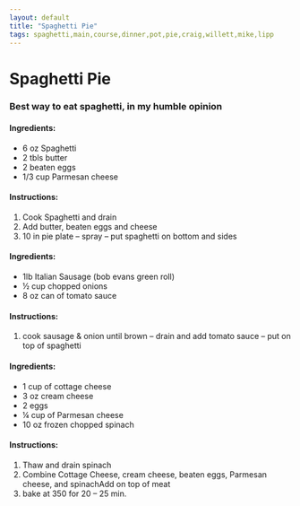 ```yaml
---
layout: default
title: "Spaghetti Pie"
tags: spaghetti,main,course,dinner,pot,pie,craig,willett,mike,lipp
---
```

# Spaghetti Pie

### Best way to eat spaghetti, in my humble opinion

#### Ingredients:
- 6 oz Spaghetti
- 2 tbls butter
- 2 beaten eggs
- 1/3 cup Parmesan cheese

#### Instructions:
1. Cook Spaghetti and drain
2. Add butter, beaten eggs and cheese
3. 10 in pie plate – spray – put spaghetti on bottom and sides

#### Ingredients:
- 1lb Italian Sausage (bob evans green roll)
- ½ cup chopped onions
- 8 oz can of tomato sauce

#### Instructions:
1. cook sausage & onion until brown – drain and add tomato sauce – put on top of spaghetti

#### Ingredients:
- 1 cup of cottage cheese
- 3 oz cream cheese
- 2 eggs
- ¼ cup of Parmesan cheese
- 10 oz frozen chopped spinach

#### Instructions:
1. Thaw and drain spinach
2. Combine Cottage Cheese, cream cheese, beaten eggs, Parmesan cheese, and spinachAdd on top of meat
3. bake at 350 for 20 – 25 min.
